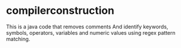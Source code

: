 # compilerconstruction

This is a java code that removes comments And identify keywords, symbols, operators, variables and numeric values using regex pattern matching.
